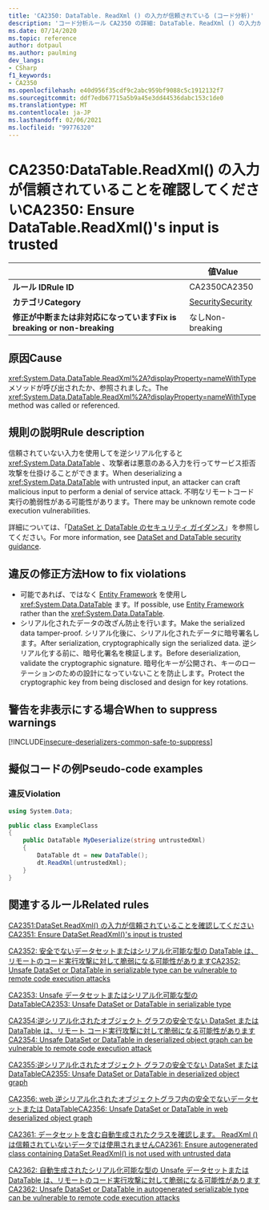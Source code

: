 ```yaml
---
title: 'CA2350: DataTable. ReadXml () の入力が信頼されている (コード分析)'
description: 'コード分析ルール CA2350 の詳細: DataTable. ReadXml () の入力が信頼されていることを確認する'
ms.date: 07/14/2020
ms.topic: reference
author: dotpaul
ms.author: paulming
dev_langs:
- CSharp
f1_keywords:
- CA2350
ms.openlocfilehash: e40d956f35cdf9c2abc959bf9088c5c1912132f7
ms.sourcegitcommit: ddf7edb67715a5b9a45e3dd44536dabc153c1de0
ms.translationtype: MT
ms.contentlocale: ja-JP
ms.lasthandoff: 02/06/2021
ms.locfileid: "99776320"
---
```

# <a name="ca2350-ensure-datatablereadxmls-input-is-trusted"></a><span data-ttu-id="03717-103">CA2350:DataTable.ReadXml() の入力が信頼されていることを確認してください</span><span class="sxs-lookup"><span data-stu-id="03717-103">CA2350: Ensure DataTable.ReadXml()'s input is trusted</span></span>

| | <span data-ttu-id="03717-104">値</span><span class="sxs-lookup"><span data-stu-id="03717-104">Value</span></span> |
|-|-|
| <span data-ttu-id="03717-105">**ルール ID**</span><span class="sxs-lookup"><span data-stu-id="03717-105">**Rule ID**</span></span> |<span data-ttu-id="03717-106">CA2350</span><span class="sxs-lookup"><span data-stu-id="03717-106">CA2350</span></span>|
| <span data-ttu-id="03717-107">**カテゴリ**</span><span class="sxs-lookup"><span data-stu-id="03717-107">**Category**</span></span> |[<span data-ttu-id="03717-108">Security</span><span class="sxs-lookup"><span data-stu-id="03717-108">Security</span></span>](security-warnings.md)|
| <span data-ttu-id="03717-109">**修正が中断または非対応になっています**</span><span class="sxs-lookup"><span data-stu-id="03717-109">**Fix is breaking or non-breaking**</span></span> |<span data-ttu-id="03717-110">なし</span><span class="sxs-lookup"><span data-stu-id="03717-110">Non-breaking</span></span>|

## <a name="cause"></a><span data-ttu-id="03717-111">原因</span><span class="sxs-lookup"><span data-stu-id="03717-111">Cause</span></span>

<span data-ttu-id="03717-112"><xref:System.Data.DataTable.ReadXml%2A?displayProperty=nameWithType>メソッドが呼び出されたか、参照されました。</span><span class="sxs-lookup"><span data-stu-id="03717-112">The <xref:System.Data.DataTable.ReadXml%2A?displayProperty=nameWithType> method was called or referenced.</span></span>

## <a name="rule-description"></a><span data-ttu-id="03717-113">規則の説明</span><span class="sxs-lookup"><span data-stu-id="03717-113">Rule description</span></span>

<span data-ttu-id="03717-114">信頼されていない入力を使用してを逆シリアル化すると <xref:System.Data.DataTable> 、攻撃者は悪意のある入力を行ってサービス拒否攻撃を仕掛けることができます。</span><span class="sxs-lookup"><span data-stu-id="03717-114">When deserializing a <xref:System.Data.DataTable> with untrusted input, an attacker can craft malicious input to perform a denial of service attack.</span></span> <span data-ttu-id="03717-115">不明なリモートコード実行の脆弱性がある可能性があります。</span><span class="sxs-lookup"><span data-stu-id="03717-115">There may be unknown remote code execution vulnerabilities.</span></span>

<span data-ttu-id="03717-116">詳細については、「[DataSet と DataTable のセキュリティ ガイダンス](../../../framework/data/adonet/dataset-datatable-dataview/security-guidance.md)」を参照してください。</span><span class="sxs-lookup"><span data-stu-id="03717-116">For more information, see [DataSet and DataTable security guidance](../../../framework/data/adonet/dataset-datatable-dataview/security-guidance.md).</span></span>

## <a name="how-to-fix-violations"></a><span data-ttu-id="03717-117">違反の修正方法</span><span class="sxs-lookup"><span data-stu-id="03717-117">How to fix violations</span></span>

- <span data-ttu-id="03717-118">可能であれば、ではなく [Entity Framework](/ef/) を使用し <xref:System.Data.DataTable> ます。</span><span class="sxs-lookup"><span data-stu-id="03717-118">If possible, use [Entity Framework](/ef/) rather than the <xref:System.Data.DataTable>.</span></span>
- <span data-ttu-id="03717-119">シリアル化されたデータの改ざん防止を行います。</span><span class="sxs-lookup"><span data-stu-id="03717-119">Make the serialized data tamper-proof.</span></span> <span data-ttu-id="03717-120">シリアル化後に、シリアル化されたデータに暗号署名します。</span><span class="sxs-lookup"><span data-stu-id="03717-120">After serialization, cryptographically sign the serialized data.</span></span> <span data-ttu-id="03717-121">逆シリアル化する前に、暗号化署名を検証します。</span><span class="sxs-lookup"><span data-stu-id="03717-121">Before deserialization, validate the cryptographic signature.</span></span> <span data-ttu-id="03717-122">暗号化キーが公開され、キーのローテーションのための設計になっていないことを防止します。</span><span class="sxs-lookup"><span data-stu-id="03717-122">Protect the cryptographic key from being disclosed and design for key rotations.</span></span>

## <a name="when-to-suppress-warnings"></a><span data-ttu-id="03717-123">警告を非表示にする場合</span><span class="sxs-lookup"><span data-stu-id="03717-123">When to suppress warnings</span></span>

[!INCLUDE[insecure-deserializers-common-safe-to-suppress](~/includes/code-analysis/insecure-deserializers-common-safe-to-suppress.md)]

## <a name="pseudo-code-examples"></a><span data-ttu-id="03717-124">擬似コードの例</span><span class="sxs-lookup"><span data-stu-id="03717-124">Pseudo-code examples</span></span>

### <a name="violation"></a><span data-ttu-id="03717-125">違反</span><span class="sxs-lookup"><span data-stu-id="03717-125">Violation</span></span>

```csharp
using System.Data;

public class ExampleClass
{
    public DataTable MyDeserialize(string untrustedXml)
    {
        DataTable dt = new DataTable();
        dt.ReadXml(untrustedXml);
    }
}
```

## <a name="related-rules"></a><span data-ttu-id="03717-126">関連するルール</span><span class="sxs-lookup"><span data-stu-id="03717-126">Related rules</span></span>

[<span data-ttu-id="03717-127">CA2351:DataSet.ReadXml() の入力が信頼されていることを確認してください</span><span class="sxs-lookup"><span data-stu-id="03717-127">CA2351: Ensure DataSet.ReadXml()'s input is trusted</span></span>](ca2351.md)

[<span data-ttu-id="03717-128">CA2352: 安全でないデータセットまたはシリアル化可能な型の DataTable は、リモートのコード実行攻撃に対して脆弱になる可能性があります</span><span class="sxs-lookup"><span data-stu-id="03717-128">CA2352: Unsafe DataSet or DataTable in serializable type can be vulnerable to remote code execution attacks</span></span>](ca2352.md)

[<span data-ttu-id="03717-129">CA2353: Unsafe データセットまたはシリアル化可能な型の DataTable</span><span class="sxs-lookup"><span data-stu-id="03717-129">CA2353: Unsafe DataSet or DataTable in serializable type</span></span>](ca2353.md)

[<span data-ttu-id="03717-130">CA2354:逆シリアル化されたオブジェクト グラフの安全でない DataSet または DataTable は、リモート コード実行攻撃に対して脆弱になる可能性があります</span><span class="sxs-lookup"><span data-stu-id="03717-130">CA2354: Unsafe DataSet or DataTable in deserialized object graph can be vulnerable to remote code execution attack</span></span>](ca2354.md)

[<span data-ttu-id="03717-131">CA2355:逆シリアル化されたオブジェクト グラフの安全でない DataSet または DataTable</span><span class="sxs-lookup"><span data-stu-id="03717-131">CA2355: Unsafe DataSet or DataTable in deserialized object graph</span></span>](ca2355.md)

[<span data-ttu-id="03717-132">CA2356: web 逆シリアル化されたオブジェクトグラフ内の安全でないデータセットまたは DataTable</span><span class="sxs-lookup"><span data-stu-id="03717-132">CA2356: Unsafe DataSet or DataTable in web deserialized object graph</span></span>](ca2356.md)

[<span data-ttu-id="03717-133">CA2361: データセットを含む自動生成されたクラスを確認します。 ReadXml () は信頼されていないデータでは使用されません</span><span class="sxs-lookup"><span data-stu-id="03717-133">CA2361: Ensure autogenerated class containing DataSet.ReadXml() is not used with untrusted data</span></span>](ca2361.md)

[<span data-ttu-id="03717-134">CA2362: 自動生成されたシリアル化可能な型の Unsafe データセットまたは DataTable は、リモートのコード実行攻撃に対して脆弱になる可能性があります</span><span class="sxs-lookup"><span data-stu-id="03717-134">CA2362: Unsafe DataSet or DataTable in autogenerated serializable type can be vulnerable to remote code execution attacks</span></span>](ca2362.md)
